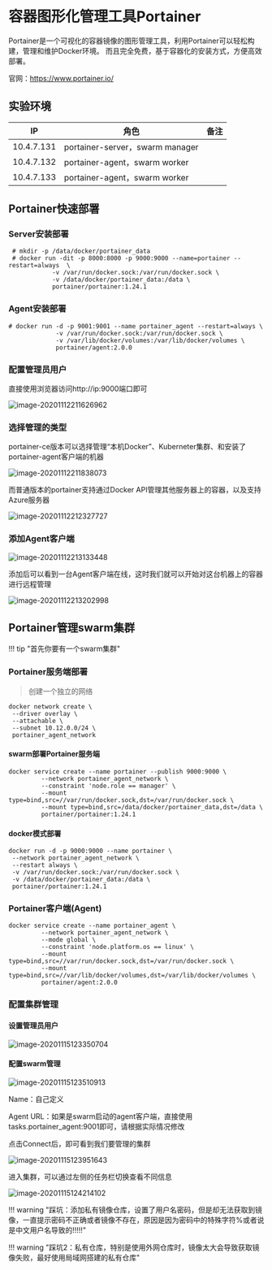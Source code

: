 # 容器图形化管理工具Portainer

Portainer是一个可视化的容器镜像的图形管理工具，利用Portainer可以轻松构建，管理和维护Docker环境。 而且完全免费，基于容器化的安装方式，方便高效部署。

官网：https://www.portainer.io/



## 实验环境

| IP         | 角色                            | 备注 |
| ---------- | ------------------------------- | ---- |
| 10.4.7.131 | portainer-server，swarm manager |      |
| 10.4.7.132 | portainer-agent，swarm worker   |      |
| 10.4.7.133 | portainer-agent，swarm worker   |      |



## Portainer快速部署

### Server安装部署

```shell
 # mkdir -p /data/docker/portainer_data
 # docker run -dit -p 8000:8000 -p 9000:9000 --name=portainer --restart=always  \
            -v /var/run/docker.sock:/var/run/docker.sock \
            -v /data/docker/portainer_data:/data \
            portainer/portainer:1.24.1
```

### Agent安装部署

```shell
# docker run -d -p 9001:9001 --name portainer_agent --restart=always \
             -v /var/run/docker.sock:/var/run/docker.sock \
             -v /var/lib/docker/volumes:/var/lib/docker/volumes \
             portainer/agent:2.0.0
```



### 配置管理员用户

直接使用浏览器访问http://ip:9000端口即可

![image-20201112211626962](../../images/image-20201112211626962.png)

### 选择管理的类型

portainer-ce版本可以选择管理“本机Docker”、Kuberneter集群、和安装了portainer-agent客户端的机器

![image-20201112211838073](../../images/image-20201112211838073.png)



而普通版本的portainer支持通过Docker API管理其他服务器上的容器，以及支持Azure服务器

![image-20201112212327727](../../images/image-20201112212327727.png)



### 添加Agent客户端

![image-20201112213133448](../../images/image-20201112213133448.png)

添加后可以看到一台Agent客户端在线，这时我们就可以开始对这台机器上的容器进行远程管理

![image-20201112213202998](../../images/image-20201112213202998.png)





## Portainer管理swarm集群

!!! tip "首先你要有一个swarm集群"

### Portainer服务端部署

> 创建一个独立的网络

```
docker network create \
 --driver overlay \
 --attachable \
 --subnet 10.12.0.0/24 \
 portainer_agent_network
```



#### swarm部署Portainer服务端

```shell
docker service create --name portainer --publish 9000:9000 \
         --network portainer_agent_network \
         --constraint 'node.role == manager' \
         --mount type=bind,src=//var/run/docker.sock,dst=/var/run/docker.sock \
         --mount type=bind,src=/data/docker/portainer_data,dst=/data \
         portainer/portainer:1.24.1

```

#### docker模式部署

```shell
docker run -d -p 9000:9000 --name portainer \
 --network portainer_agent_network \
 --restart always \
 -v /var/run/docker.sock:/var/run/docker.sock \
 -v /data/docker/portainer_data:/data \
 portainer/portainer:1.24.1
```



### Portainer客户端(Agent)

```shell
docker service create --name portainer_agent \
         --network portainer_agent_network \
         --mode global \
         --constraint 'node.platform.os == linux' \
         --mount type=bind,src=//var/run/docker.sock,dst=/var/run/docker.sock \
         --mount type=bind,src=//var/lib/docker/volumes,dst=/var/lib/docker/volumes \
         portainer/agent:2.0.0
```



### 配置集群管理

#### 设置管理员用户

![image-20201115123350704](../../images/image-20201115123350704.png)

#### 配置swarm管理

![image-20201115123510913](../../images/image-20201115123510913.png)

Name：自己定义

Agent URL：如果是swarm启动的agent客户端，直接使用tasks.portainer_agent:9001即可，请根据实际情况修改

点击Connect后，即可看到我们要管理的集群

![image-20201115123951643](../../images/image-20201115123951643.png)



进入集群，可以通过左侧的任务栏切换查看不同信息

![image-20201115124214102](../../images/image-20201115124214102.png)



!!! warning "踩坑：添加私有镜像仓库，设置了用户名密码，但是却无法获取到镜像，一直提示密码不正确或者镜像不存在，原因是因为密码中的特殊字符%或者说是中文用户名导致的!!!!!"

!!! warning "踩坑2：私有仓库，特别是使用外网仓库时，镜像太大会导致获取镜像失败，最好使用局域网搭建的私有仓库"

